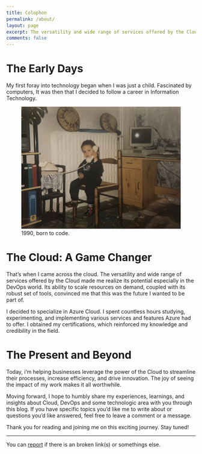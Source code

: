 ```yaml
---
title: Colophon
permalink: /about/
layout: page
excerpt: The versatility and wide range of services offered by the Cloud made me realize its potential in the DevOps world. Its ability to scale resources on demand, coupled with its robust set of DevOps tools, convinced me that this was the future I wanted to be part of.
comments: false
---
```


# The Early Days

My first foray into technology began when I was just a child. Fascinated by computers, It was then that I decided to follow a career in Information Technology.


<figure>
<img src="/assets/img/4773.jpg" alt="little boy">
<figcaption>1990, born to code.</figcaption>
</figure>

# The Cloud: A Game Changer

That’s when I came across the cloud. The versatility and wide range of services offered by the Cloud made me realize its potential especially in the DevOps world. Its ability to scale resources on demand, coupled with its robust set of tools, convinced me that this was the future I wanted to be part of.

I decided to specialize in Azure Cloud. I spent countless hours studying, experimenting, and implementing various services and features Azure had to offer. I obtained my certifications, which reinforced my knowledge and credibility in the field.

# The Present and Beyond

Today, i’m helping businesses leverage the power of the Cloud to streamline their processes, increase efficiency, and drive innovation. The joy of seeing the impact of my work makes it all worthwhile.

Moving forward, I hope to humbly share my experiences, learnings, and insights about Cloud, DevOps and some technologic area with you through this blog. If you have specific topics you’d like me to write about or questions you’d like answered, feel free to leave a comment or a message.

Thank you for reading and joining me on this exciting journey. Stay tuned!

---

You can [report](https://github.com/najx/najx.github.io/issues/new) if there is an broken link(s) or somethings else.
